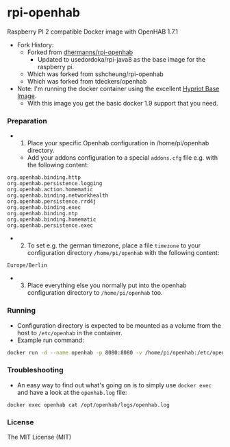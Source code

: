 # rpi-openhab

Raspberry PI 2 compatible Docker image with OpenHAB 1.7.1

- Fork History:
  - Forked from [dhermanns/rpi-openhab](https://hub.docker.com/r/dhermanns/rpi-openhab/)
    - Updated to usedordoka/rpi-java8 as the base image for the raspberry pi.
  - Which was forked from sshcheung/rpi-openhab
  - Which was forked from tdeckers/openhab
- Note: I'm running the docker container using the excellent [Hypriot Base Image](http://blog.hypriot.com/downloads/).
  - With this image you get the basic docker 1.9 support that you need.

### Preparation

- 1. Place your specific Openhab configuration in /home/pi/openhab directory.
  - Add your addons configuration to a special `addons.cfg` file e.g. with the following content:

```
org.openhab.binding.http
org.openhab.persistence.logging
org.openhab.action.homematic
org.openhab.binding.networkhealth
org.openhab.persistence.rrd4j
org.openhab.binding.exec
org.openhab.binding.ntp
org.openhab.binding.homematic
org.openhab.persistence.exec
```

- 2. To set e.g. the german timezone, place a file `timezone` to your configuration directory `/home/pi/openhab` with the following content:
```
Europe/Berlin
```

- 3. Place everything else you normally put into the openhab configuration directory to `/home/pi/openhab` too.

### Running

- Configuration directory is expected to be mounted as a volume from the host to `/etc/openhab` in the container.
- Example run command:

```sh
docker run -d --name openhab -p 8080:8080 -v /home/pi/openhab:/etc/openhab --net host dhermanns/rpi-openhab
```

### Troubleshooting

- An easy way to find out what's going on is to simply use `docker exec` and have a look at the `openhab.log` file:

```
docker exec openhab cat /opt/openhab/logs/openhab.log
```

### License

The MIT License (MIT)

